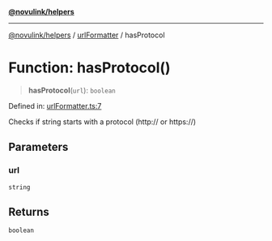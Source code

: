 [**@novulink/helpers**](../../README.md)

***

[@novulink/helpers](../../README.md) / [urlFormatter](../README.md) / hasProtocol

# Function: hasProtocol()

> **hasProtocol**(`url`): `boolean`

Defined in: [urlFormatter.ts:7](https://github.com/M-Media-Group/app.novu.link/blob/185285297b092339554122b4cf56a2dcd7525fea/packages/helpers/src/urlFormatter.ts#L7)

Checks if string starts with a protocol (http:// or https://)

## Parameters

### url

`string`

## Returns

`boolean`
